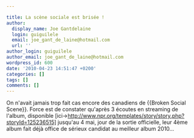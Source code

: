 ```yaml
---

title: La scène sociale est brisée !
author:
  display_name: Joe Gantdelaine
  login: guiguilele
  email: joe_gant_de_laine@hotmail.com
  url: ''
author_login: guiguilele
author_email: joe_gant_de_laine@hotmail.com
wordpress_id: 600
date: '2010-04-23 14:51:47 +0200'
categories: []
tags: []
comments: []
---
```

On n'avait jamais trop fait cas encore des canadiens de {{Broken Social Scene}}. Force est de constater qu'après 3 écoutes en streaming de l'album, disponible [ici->http://www.npr.org/templates/story/story.php?storyId=125236515] jusqu'au 4 mai, jour de la sortie officielle, leur 4ème album fait déjà office de sérieux candidat au meilleur album 2010...

